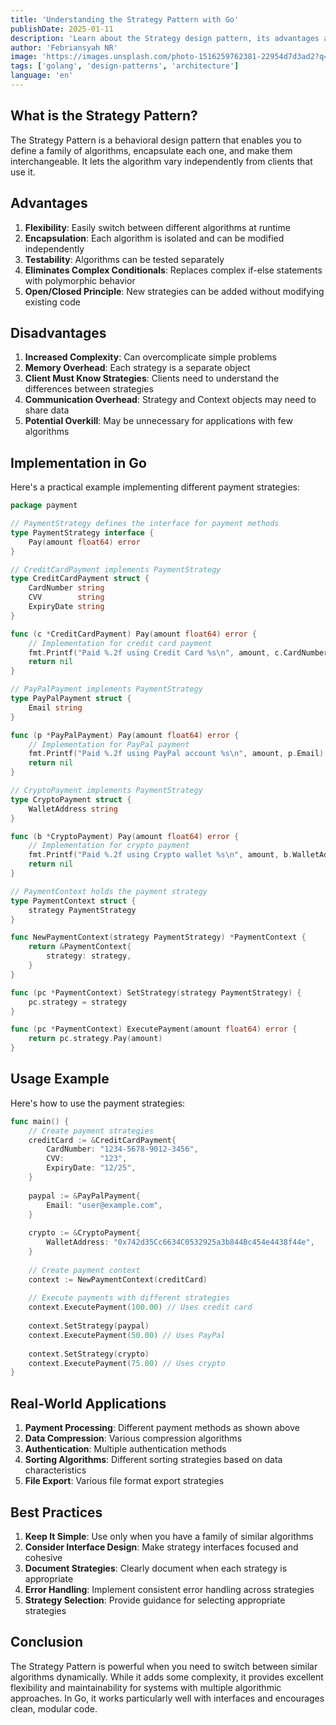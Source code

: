 ```yaml
---
title: 'Understanding the Strategy Pattern with Go'
publishDate: 2025-01-11
description: 'Learn about the Strategy design pattern, its advantages and disadvantages, with practical examples in Go.'
author: 'Febriansyah NR'
image: 'https://images.unsplash.com/photo-1516259762381-22954d7d3ad2?q=80&w=2066'
tags: ['golang', 'design-patterns', 'architecture']
language: 'en'
---
```


## What is the Strategy Pattern?

The Strategy Pattern is a behavioral design pattern that enables you to define a family of algorithms, encapsulate each one, and make them interchangeable. It lets the algorithm vary independently from clients that use it.

## Advantages

1. **Flexibility**: Easily switch between different algorithms at runtime
2. **Encapsulation**: Each algorithm is isolated and can be modified independently
3. **Testability**: Algorithms can be tested separately
4. **Eliminates Complex Conditionals**: Replaces complex if-else statements with polymorphic behavior
5. **Open/Closed Principle**: New strategies can be added without modifying existing code

## Disadvantages

1. **Increased Complexity**: Can overcomplicate simple problems
2. **Memory Overhead**: Each strategy is a separate object
3. **Client Must Know Strategies**: Clients need to understand the differences between strategies
4. **Communication Overhead**: Strategy and Context objects may need to share data
5. **Potential Overkill**: May be unnecessary for applications with few algorithms

## Implementation in Go

Here's a practical example implementing different payment strategies:

```go
package payment

// PaymentStrategy defines the interface for payment methods
type PaymentStrategy interface {
    Pay(amount float64) error
}

// CreditCardPayment implements PaymentStrategy
type CreditCardPayment struct {
    CardNumber string
    CVV        string
    ExpiryDate string
}

func (c *CreditCardPayment) Pay(amount float64) error {
    // Implementation for credit card payment
    fmt.Printf("Paid %.2f using Credit Card %s\n", amount, c.CardNumber)
    return nil
}

// PayPalPayment implements PaymentStrategy
type PayPalPayment struct {
    Email string
}

func (p *PayPalPayment) Pay(amount float64) error {
    // Implementation for PayPal payment
    fmt.Printf("Paid %.2f using PayPal account %s\n", amount, p.Email)
    return nil
}

// CryptoPayment implements PaymentStrategy
type CryptoPayment struct {
    WalletAddress string
}

func (b *CryptoPayment) Pay(amount float64) error {
    // Implementation for crypto payment
    fmt.Printf("Paid %.2f using Crypto wallet %s\n", amount, b.WalletAddress)
    return nil
}

// PaymentContext holds the payment strategy
type PaymentContext struct {
    strategy PaymentStrategy
}

func NewPaymentContext(strategy PaymentStrategy) *PaymentContext {
    return &PaymentContext{
        strategy: strategy,
    }
}

func (pc *PaymentContext) SetStrategy(strategy PaymentStrategy) {
    pc.strategy = strategy
}

func (pc *PaymentContext) ExecutePayment(amount float64) error {
    return pc.strategy.Pay(amount)
}
```

## Usage Example

Here's how to use the payment strategies:

```go
func main() {
    // Create payment strategies
    creditCard := &CreditCardPayment{
        CardNumber: "1234-5678-9012-3456",
        CVV:        "123",
        ExpiryDate: "12/25",
    }
    
    paypal := &PayPalPayment{
        Email: "user@example.com",
    }
    
    crypto := &CryptoPayment{
        WalletAddress: "0x742d35Cc6634C0532925a3b844Bc454e4438f44e",
    }
    
    // Create payment context
    context := NewPaymentContext(creditCard)
    
    // Execute payments with different strategies
    context.ExecutePayment(100.00) // Uses credit card
    
    context.SetStrategy(paypal)
    context.ExecutePayment(50.00) // Uses PayPal
    
    context.SetStrategy(crypto)
    context.ExecutePayment(75.00) // Uses crypto
}
```

## Real-World Applications

1. **Payment Processing**: Different payment methods as shown above
2. **Data Compression**: Various compression algorithms
3. **Authentication**: Multiple authentication methods
4. **Sorting Algorithms**: Different sorting strategies based on data characteristics
5. **File Export**: Various file format export strategies

## Best Practices

1. **Keep It Simple**: Use only when you have a family of similar algorithms
2. **Consider Interface Design**: Make strategy interfaces focused and cohesive
3. **Document Strategies**: Clearly document when each strategy is appropriate
4. **Error Handling**: Implement consistent error handling across strategies
5. **Strategy Selection**: Provide guidance for selecting appropriate strategies

## Conclusion

The Strategy Pattern is powerful when you need to switch between similar algorithms dynamically. While it adds some complexity, it provides excellent flexibility and maintainability for systems with multiple algorithmic approaches. In Go, it works particularly well with interfaces and encourages clean, modular code.